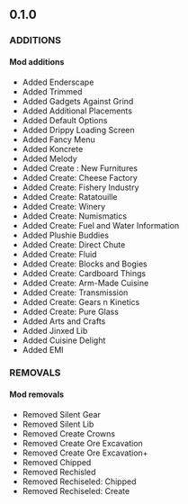 
## 0.1.0
### ADDITIONS


#### Mod additions
- Added Enderscape
- Added Trimmed
- Added Gadgets Against Grind
- Added Additional Placements
- Added Default Options
- Added Drippy Loading Screen
- Added Fancy Menu
- Added Koncrete
- Added Melody
- Added Create : New Furnitures
- Added Create: Cheese Factory
- Added Create: Fishery Industry
- Added Create: Ratatouille
- Added Create: Winery
- Added Create: Numismatics
- Added Create: Fuel and Water Information
- Added Plushie Buddies
- Added Create: Direct Chute
- Added Create: Fluid
- Added Create: Blocks and Bogies
- Added Create: Cardboard Things
- Added Create: Arm-Made Cuisine
- Added Create: Transmission
- Added Create: Gears n Kinetics
- Added Create: Pure Glass
- Added Arts and Crafts
- Added Jinxed Lib
- Added Cuisine Delight
- Added EMI


### REMOVALS

#### Mod removals
- Removed Silent Gear
- Removed Silent Lib
- Removed Create Crowns
- Removed Create Ore Excavation
- Removed Create Ore Excavation+
- Removed Chipped
- Removed Rechisled
- Removed Rechiseled: Chipped
- Removed Rechiseled: Create 
